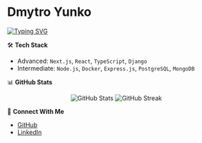 
# Dmytro Yunko
[![Typing SVG](https://readme-typing-svg.herokuapp.com?font=JetBrains+Mono&weight=800&size=25&pause=1000&color=6de386&width=435&lines=Full-Stack+Developer+)](https://git.io/typing-svg)

🛠️ **Tech Stack**
- Advanced: `Next.js`, `React`, `TypeScript`, `Django`
- Intermediate: `Node.js`, `Docker`, `Express.js`, `PostgreSQL`, `MongoDB`


📊 **GitHub Stats**
<p align="center">
  <img src="https://github-readme-stats.vercel.app/api?username=tondeee&show_icons=true&theme=dark" alt="GitHub Stats" />
  <img src="https://github-readme-streak-stats.herokuapp.com/?user=tondeee&theme=dark" alt="GitHub Streak" />
</p>

🤝 **Connect With Me**
- [GitHub](https://github.com/tondeee)
- [LinkedIn](https://www.linkedin.com/in/dmytro-yunko-929228253/)
